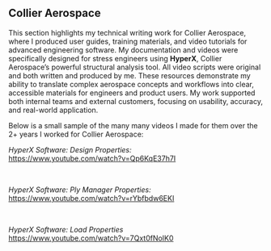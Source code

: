## Collier Aerospace

This section highlights my technical writing work for Collier Aerospace, where I produced user guides, training materials, and video tutorials for advanced engineering software. My documentation and videos were specifically designed for stress engineers using **HyperX**, Collier Aerospace’s powerful structural analysis tool. All video scripts were original and both written and produced by me. These resources demonstrate my ability to translate complex aerospace concepts and workflows into clear, accessible materials for engineers and product users. My work supported both internal teams and external customers, focusing on usability, accuracy, and real-world application.


Below is a small sample of the many many videos I made for them over the 2+ years I worked for Collier Aerospace:

*HyperX Software: Design Properties:* <br>
https://www.youtube.com/watch?v=Qp6KqE37h7I

<br>

*HyperX Software: Ply Manager Properties:* <br>
https://www.youtube.com/watch?v=rYbfbdw6EKI

<br>

*HyperX Software: Load Properties* <br>
https://www.youtube.com/watch?v=7Qxt0fNoIK0

<br>
